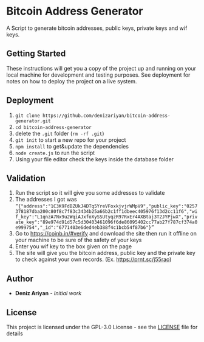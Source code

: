 # Bitcoin Address Generator

A Script to generate bitcoin addresses, public keys, private keys and wif keys.

## Getting Started

These instructions will get you a copy of the project up and running on your local machine for development and testing purposes. See deployment for notes on how to deploy the project on a live system.

## Deployment

1. `git clone https://github.com/denizariyan/bitcoin-address-generator.git`
1. `cd bitcoin-address-generator`
1. delete the `.git` folder (`rm -rf .git`)
1. `git init` to start a new repo for your project
1. `npm install` to get&update the dependencies
1. `node create.js` to run the script
1. Using your file editor check the keys inside the database folder

## Validation

1. Run the script so it will give you some addresses to validate
1. The addresses I got was `“{"address":"1C3K9FdBZUkJ4DTq5YreVFoxkjvjrWMpV9","public_key":"0257378187dba200c80f8c7f83c3434b25a66b2c1ff1dbeec405976f13d2cc11f6","wif_key":"L1qnzA7Nx9u2WqiAJxfoXySSUtyqzR97RxEr4AXBtaj3T2JYPjwX","private_key":"89e974d91d57c5d30403461096f6de86095402cc77ab27f787cf374a0e999754","_id":"6771403e6ded4eb388f4c1bcb54f87b6"}”`
1. Go to https://coinb.in/#verify and download the site then run it offline on your machine to be sure of the safety of your keys
1. Enter you wif key to the box given on the page
1. The site will give you the bitcoin address, public key and the private key to check against your own records. (Ex. https://prnt.sc/j55rao)

## Author

* **Deniz Ariyan** - *Initial work*

## License

This project is licensed under the GPL-3.0 License - see the [LICENSE](LICENSE) file for details
